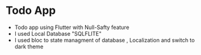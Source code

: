 # Todo App
- Todo app using Flutter with Null-Safty feature
- I used Local Database "SQLFLITE"
- I used bloc to state managment of database , Localization and switch to dark theme








